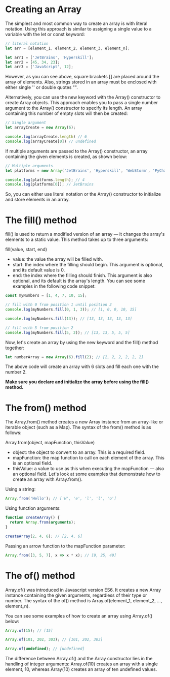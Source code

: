 # Creating an Array

The simplest and most common way to create an array is with literal notation. Using this approach is similar to assigning a single value to a variable with the let or const keyword:
```javascript
// literal notation
let arr = [element_1, element_2, element_3, element_n];

let arr1 = ['JetBrains', 'Hyperskill'];
let arr2 = [45, 34, 23];
let arr3 = ['JavaScript', 12]; 
```

However, as you can see above, square brackets [] are placed around the array of elements. Also, strings stored in an array must be enclosed with either single '' or double quotes "".

Alternatively, you can use the new keyword with the Array() constructor to create Array objects. This approach enables you to pass a single number argument to the Array() constructor to specify its length. An array containing this number of empty slots will then be created:
```javascript
// Single argument
let arrayCreate = new Array(6);

console.log(arrayCreate.length) // 6
console.log(arrayCreate[0]) // undefined
```
If multiple arguments are passed to the Array() constructor, an array containing the given elements is created, as shown below:
```javascript
// Multiple arguments
let platforms = new Array('JetBrains', 'Hyperskill', 'WebStorm', 'PyCharm');

console.log(platforms.length); // 4
console.log(platforms[0]); // JetBrains
```
So, you can either use literal notation or the Array() constructor to initialize and store elements in an array.

# The fill() method
fill() is used to return a modified version of an array — it changes the array's elements to a static value. This method takes up to three arguments:

fill(value, start, end)

- value: the value the array will be filled with.
- start: the index where the filling should begin. This argument is optional, and its default value is 0.
- end: the index where the filling should finish. This argument is also optional, and its default is the array's length.
You can see some examples in the following code snippet:
```javascript
const myNumbers = [1, 4, 7, 10, 15];

// fill with 0 from position 1 until position 3
console.log(myNumbers.fill(0, 1, 3)); // [1, 0, 0, 10, 15]

console.log(myNumbers.fill(13)); // [13, 13, 13, 13, 13]

// fill with 5 from position 2
console.log(myNumbers.fill(5, 2)); // [13, 13, 5, 5, 5]
```
Now, let's create an array by using the new keyword and the fill() method together:
```javascript
let numberArray = new Array(6).fill(2); // [2, 2, 2, 2, 2, 2]
```
The above code will create an array with 6 slots and fill each one with the number 2.

**Make sure you declare and initialize the array before using the fill() method.**

# The from() method
The Array.from() method creates a new Array instance from an array-like or iterable object (such as a Map). The syntax of the from() method is as follows:

Array.from(object, mapFunction, thisValue)

- object: the object to convert to an array. This is a required field.
- mapFunction: the map function to call on each element of the array. This is an optional field.
- thisValue: a value to use as this when executing the mapFunction — also an optional field. 
Let's look at some examples that demonstrate how to create an array with Array.from().

Using a string:
```javascript
Array.from('Hello'); // ['H', 'e', 'l', 'l', 'o']
```
Using function arguments:
```javascript
function createArray() {
  return Array.from(arguments);
}

createArray(2, 4, 6); // [2, 4, 6]
```
Passing an arrow function to the mapFunction parameter:
```javascript
Array.from([3, 5, 7], x => x * x); // [9, 25, 49]
```
# The of() method
Array.of() was introduced in Javascript version ES6. It creates a new Array instance containing the given arguments, regardless of their type or number. The syntax of the of() method is Array.of(element_1, element_2, ..., element_n).

You can see some examples of how to create an array using Array.of() below:
```javascript
Array.of(15); // [15]

Array.of(101, 202, 303); // [101, 202, 303]

Array.of(undefined); // [undefined]
```
The difference between Array.of() and the Array constructor lies in the handling of integer arguments: Array.of(10) creates an array with a single element, 10, whereas Array(10) creates an array of ten undefined values.
